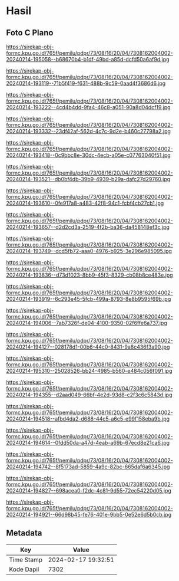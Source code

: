 # Hasil

## Foto C Plano

https://sirekap-obj-formc.kpu.go.id/765f/pemilu/pdpr/73/08/16/20/04/7308162004002-20240214-195058--b68670b4-b1df-49bd-a85d-dcfd50a6af9d.jpg

https://sirekap-obj-formc.kpu.go.id/765f/pemilu/pdpr/73/08/16/20/04/7308162004002-20240214-193119--71b5f419-f631-488b-9c59-0aad4f3686d6.jpg

https://sirekap-obj-formc.kpu.go.id/765f/pemilu/pdpr/73/08/16/20/04/7308162004002-20240214-193222--4cd4b4dd-9fa4-46c8-a051-90a8d04dcf19.jpg

https://sirekap-obj-formc.kpu.go.id/765f/pemilu/pdpr/73/08/16/20/04/7308162004002-20240214-193332--23df42af-562d-4c7c-9d2e-b460c27798a2.jpg

https://sirekap-obj-formc.kpu.go.id/765f/pemilu/pdpr/73/08/16/20/04/7308162004002-20240214-193418--0c9bbc8e-30dc-4ecb-a05e-c07763040f51.jpg

https://sirekap-obj-formc.kpu.go.id/765f/pemilu/pdpr/73/08/16/20/04/7308162004002-20240214-193521--db0bf4db-39b9-4939-b29a-dafc27d29760.jpg

https://sirekap-obj-formc.kpu.go.id/765f/pemilu/pdpr/73/08/16/20/04/7308162004002-20240214-193610--0fe917a8-a483-42f8-94c1-fcbf4cb27cb1.jpg

https://sirekap-obj-formc.kpu.go.id/765f/pemilu/pdpr/73/08/16/20/04/7308162004002-20240214-193657--d2d2cd3a-2519-4f2b-ba36-da458148ef3c.jpg

https://sirekap-obj-formc.kpu.go.id/765f/pemilu/pdpr/73/08/16/20/04/7308162004002-20240214-193749--dcd5fb72-aaa0-4976-b925-3e296e985095.jpg

https://sirekap-obj-formc.kpu.go.id/765f/pemilu/pdpr/73/08/16/20/04/7308162004002-20240214-193836--d73d1023-8bb9-45f3-8329-cb08b8ce483e.jpg

https://sirekap-obj-formc.kpu.go.id/765f/pemilu/pdpr/73/08/16/20/04/7308162004002-20240214-193919--6c293e45-5fcb-499a-8793-8e8b9595f69b.jpg

https://sirekap-obj-formc.kpu.go.id/765f/pemilu/pdpr/73/08/16/20/04/7308162004002-20240214-194006--7ab7326f-de04-4100-9350-02f6ffe6a737.jpg

https://sirekap-obj-formc.kpu.go.id/765f/pemilu/pdpr/73/08/16/20/04/7308162004002-20240214-194127--028178d1-00b6-44c0-8431-9a8c436f3a90.jpg

https://sirekap-obj-formc.kpu.go.id/765f/pemilu/pdpr/73/08/16/20/04/7308162004002-20240214-195310--25028526-bb24-4985-b560-e484c056f091.jpg

https://sirekap-obj-formc.kpu.go.id/765f/pemilu/pdpr/73/08/16/20/04/7308162004002-20240214-194355--d2aad049-66bf-4e2d-93d8-c2f3c6c5843d.jpg

https://sirekap-obj-formc.kpu.go.id/765f/pemilu/pdpr/73/08/16/20/04/7308162004002-20240214-194518--afbd4da2-d688-44c5-a6c5-e99f158eba9b.jpg

https://sirekap-obj-formc.kpu.go.id/765f/pemilu/pdpr/73/08/16/20/04/7308162004002-20240214-194614--0fdd50da-a47d-4eab-a69b-67ecd8e21ca6.jpg

https://sirekap-obj-formc.kpu.go.id/765f/pemilu/pdpr/73/08/16/20/04/7308162004002-20240214-194742--8f5173ad-5859-4a9c-82bc-665daf6a6345.jpg

https://sirekap-obj-formc.kpu.go.id/765f/pemilu/pdpr/73/08/16/20/04/7308162004002-20240214-194827--698acea0-f2dc-4c81-9d55-72ec54220d05.jpg

https://sirekap-obj-formc.kpu.go.id/765f/pemilu/pdpr/73/08/16/20/04/7308162004002-20240214-194921--66d98b45-fe76-401e-9bb5-0e52e6d5b0cb.jpg


## Metadata

| Key        | Value               |
| ---------- | ------------------- |
| Time Stamp | 2024-02-17 19:32:51 |
| Kode Dapil | 7302                |



